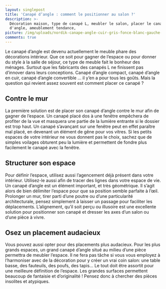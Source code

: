 ```yaml
---
layout: singlepost
title: 'Canapé d’angle : comment le positionner au salon ?'
description: >-
  Décoration maison, type de canapé L, meubler le salon, placer le canapé
  d'angle, ameublement tendance, 
picture: /img/uploads/nordik-canape-angle-cuir-gris-fonce-blanc-gauche-1-.jpg
comments: true
---
```

Le canapé  d’angle est devenu actuellement le meuble phare des décorations intérieur. Que ce soit pour gagner de l’espace ou pour donner du style à la salle de séjour, ce type de meuble fait le bonheur des ménages. Surtout que les fabricants des canapés L ne finissent pas d’innover dans leurs conceptions.  Canapé  d’angle compact, canapé d’angle  en cuir, canapé d’angle convertible ... il y’en a pour tous les goûts. Mais la question qui revient assez souvent est comment placer ce canapé ?  



## Contre le mur



La première solution est de placer son canapé d’angle contre le  mur afin de gagner de l’espace. Un canapé placé dos à une fenêtre empêchera de profiter de la vue et masquera une partie de la lumière entrante si le dossier est trop haut. Un canapé s’avançant sur une fenêtre peut en effet paraître mal placé, en devenant un élément de gêne pour vos vitres. Si les petits espaces de votre intérieur ne vous donnent pas le choix, sachez que de simples voilages obturent peu la lumière et permettent de fondre plus facilement le canapé avec la fenêtre.



## Structurer son espace



Pour définir l’espace, utilisez aussi l’agencement déjà présent dans votre intérieur. Utilisez-le aussi afin de tracer des lignes dans votre espace de vie. Un canapé d’angle est un élément important, et très géométrique. Il s’agit alors de bien délimiter l’espace pour que sa position semble parfaite à l’œil. Prolonger un mur, tirer parti d’une poutre ou d’une particularité architecturale, pensez simplement à laisser un passage pour faciliter les déplacements. L’alignement, qu’il soit perçu ou illusoire est une excellente solution pour positionner son canapé et dresser les axes d’un salon ou d’une pièce à vivre.



## Osez un placement audacieux



Vous pouvez aussi opter pour des placements plus audacieux. Pour les plus grands espaces, un grand canapé d’angle situé au milieu d’une pièce permettra de meubler l’espace. Il ne fera pas tâche si vous vous employez à l’harmoniser avec de la décoration pour y créer un vrai coin salon: une table basse, des fauteuils, des poufs, des tapis… Le tout doit être assortit pour une meilleure définition de l’espace. Les grandes surfaces permettent beaucoup de fantaisie et d’originalité ! Pensez donc à chercher des pièces insolites et atypiques.
